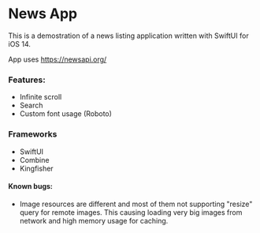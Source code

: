 # News App

This is a demostration of a news listing application written with SwiftUI for iOS 14.

App uses https://newsapi.org/

### Features:
- Infinite scroll
- Search
- Custom font usage (Roboto)

### Frameworks
- SwiftUI
- Combine
- Kingfisher


#### Known bugs:
- Image resources are different and most of them not supporting "resize" query for remote images. This causing loading very big images from network and high memory usage for caching.
